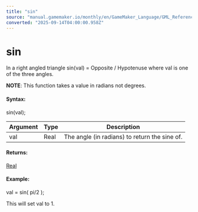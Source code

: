 ```yaml
---
title: "sin"
source: "manual.gamemaker.io/monthly/en/GameMaker_Language/GML_Reference/Maths_And_Numbers/Angles_And_Distance/sin.htm"
converted: "2025-09-14T04:00:00.958Z"
---
```


# sin

In a right angled triangle sin(val) = Opposite / Hypotenuse where val is one of the three angles.

**NOTE**: This function takes a value in radians not degrees.

#### Syntax:

sin(val);

| Argument | Type | Description |
| --- | --- | --- |
| val | Real | The angle (in radians) to return the sine of. |

#### Returns:

[Real](../../../GML_Overview/Data_Types.md)

#### Example:

val = sin( pi/2 );

This will set val to 1.